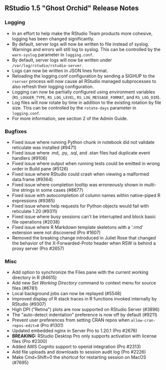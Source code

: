 
## RStudio 1.5 "Ghost Orchid" Release Notes

### Logging

* In an effort to help make the RStudio Team products more cohesive, logging has been changed significantly.
* By default, server logs will now be written to file instead of syslog. Warnings and errors will still log to syslog. This can be controlled by the `warn-syslog` parameter in `logging.conf`.
* By default, server logs will now be written under `/var/log/rstudio/rstudio-server`.
* Logs can now be written in JSON lines format.
* Reloading the logging.conf configuration by sending a SIGHUP to the `rserver` process will now cause all RStudio managed subprocesses to also refresh their logging configuration.
* Logging can now be partially configured using environment variables (`RS_LOGGER_TYPE`, `RS_LOG_LEVEL`, `RS_LOG_MESSAGE_FORMAT`, and `RS_LOG_DIR`).
* Log files will now rotate by time in addition to the existing rotation by file size. This can be controlled by the `rotate-days` parameter in `logging.conf`.
* For more information, see section 2 of the Admin Guide.

### Bugfixes

* Fixed issue where running Python chunk in notebook did not validate reticulate was installed (#9471)
* Fixed issue where .md, .py, .sql, and .stan files had duplicate event handlers (#9106)
* Fixed issue where output when running tests could be emitted in wrong order in Build pane (#5126)
* Fixed issue where RStudio could crash when viewing a malformed data.frame (#9364)
* Fixed issue where completion tooltip was erroneously shown in multi-line strings in some cases (#8677)
* Fixed issue with autocompletion of column names within native-piped R expressions (#9385)
* Fixed issue where help requests for Python objects would fail with reticulate 1.20 (#9311)
* Fixed issue where busy sessions can't be interrupted and block basic file operations (#2038)
* Fixed issue where R Markdown template skeletons with a '.rmd' extension were not discovered (Pro #1607)
* Removed the breaking change introduced in Juliet Rose that changed the behavior of the X-Forwarded-Proto header when RSW is behind a proxy server (Pro #2657)

### Misc

* Add option to synchronize the Files pane with the current working directory in R (#4615)
* Add new *Set Working Directory* command to context menu for source files (#6781)
* Local background jobs can now be replayed (#5548)
* Improved display of R stack traces in R functions invoked internally by RStudio (#9307)
* High DPI ("Retina") plots are now supported on RStudio Server (#3896)
* The "auto-detect indentation" preference is now off by default (#9211) 
* Prevent user preferences from setting CRAN repos when `allow-cran-repos-edit=0` (Pro #1301)
* Updated embedded nginx in Server Pro to 1.20.1 (Pro #2676)
* **BREAKING:** RStudio Desktop Pro only supports activation with license files (Pro #2300)
* Added AWS Cognito support to openid integration (Pro #2313)
* Add file uploads and downloads to session audit log (Pro #2226)
* Make Cmd+Shift+0 the shortcut for restarting session on MacOS (#7695)
